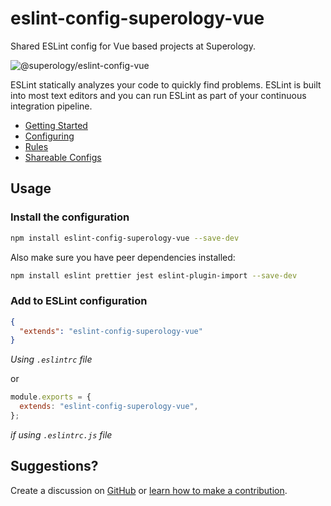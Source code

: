 # eslint-config-superology-vue

Shared ESLint config for Vue based projects at Superology.

![@superology/eslint-config-vue](https://svgshare.com/i/dvq.svg "ESLint Vue config by Superology")

ESLint statically analyzes your code to quickly find problems. ESLint is built into most text editors and you can run ESLint as part of your continuous integration pipeline.

- [Getting Started](https://eslint.org/docs/user-guide/getting-started)
- [Configuring](https://eslint.org/docs/user-guide/configuring)
- [Rules](https://eslint.org/docs/rules/)
- [Shareable Configs](https://eslint.org/docs/developer-guide/shareable-configs)

## Usage

### Install the configuration

```bash
npm install eslint-config-superology-vue --save-dev
```

Also make sure you have peer dependencies installed:

```bash
npm install eslint prettier jest eslint-plugin-import --save-dev
```

### Add to ESLint configuration

```json
{
  "extends": "eslint-config-superology-vue"
}
```

_Using `.eslintrc` file_

or

```js
module.exports = {
  extends: "eslint-config-superology-vue",
};
```

_if using `.eslintrc.js` file_

## Suggestions?

Create a discussion on [GitHub](/discussions) or [learn how to make a contribution](https://github.com/firstcontributions/first-contributions).
